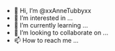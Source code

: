 - 👋 Hi, I’m @xxAnneTubbyxx
- 👀 I’m interested in ...
- 🌱 I’m currently learning ...
- 💞️ I’m looking to collaborate on ...
- 📫 How to reach me ...

<!---
xxAnneTubbyxx/xxAnneTubbyxx is a ✨ special ✨ repository because its `README.md` (this file) appears on your GitHub profile.
You can click the Preview link to take a look at your changes.
--->
